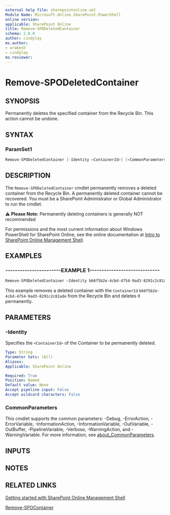 ```yaml
---
external help file: sharepointonline.xml
Module Name: Microsoft.Online.SharePoint.PowerShell
online version: 
applicable: SharePoint Online
title: Remove-SPODeletedContainer
schema: 2.0.0
author: cindylay
ms.author: 
- arakesh
- cindylay
ms.reviewer:
---
```



# Remove-SPODeletedContainer



## SYNOPSIS

Permanently deletes the specified container from the Recycle Bin. This action cannot be undone.

## SYNTAX



### ParamSet1

```powershell
Remove-SPODeletedContainer [–Identity <ContainerId>] [<CommonParameters>]
```



## DESCRIPTION

The `Remove-SPODeletedContainer` cmdlet permanently removes a deleted container from the Recycle Bin. A permanently deleted container cannot be recovered. You must be a SharePoint Administrator or Global Administrator to run the cmdlet.

:warning:  **Please Note:**  Permanently deleting containers is generally NOT recommended

 



For permissions and the most current information about Windows PowerShell for SharePoint Online, see the online documentation at [Intro to SharePoint Online Management Shell](https://learn.microsoft.com/powershell/sharepoint/sharepoint-online/introduction-sharepoint-online-management-shell?view=sharepoint-ps).




## EXAMPLES

### -----------------------EXAMPLE 1-----------------------------

```powershell
Remove-SPODeletedContainer –Identity b66f5b2e-4cbd-4754-9ad3-8291c2c81ade
```

This example removes a deleted container with the `ContainerId` `b66f5b2e-4cbd-4754-9ad3-8291c2c81ade` from the Recycle Bin and deletes it permanently.



## PARAMETERS


### -Identity

Specifies the `<ContainerId>` of the Container to be permanently deleted.
 
```yaml
Type: String
Parameter Sets: (All)
Aliases:
Applicable: SharePoint Online

Required: True
Position: Named
Default value: None
Accept pipeline input: False
Accept wildcard characters: False
```


### CommonParameters

This cmdlet supports the common parameters: -Debug, -ErrorAction, -ErrorVariable, -InformationAction, -InformationVariable, -OutVariable, -OutBuffer, -PipelineVariable, -Verbose, -WarningAction, and -WarningVariable. For more information, see [about_CommonParameters](https://go.microsoft.com/fwlink/?LinkID=113216).


## INPUTS


## NOTES

## RELATED LINKS

[Getting started with SharePoint Online Management Shell](https://learn.microsoft.com/powershell/sharepoint/sharepoint-online/connect-sharepoint-online?view=sharepoint-ps)

[Remove-SPOContainer](./Remove-SPOContainer.md)

